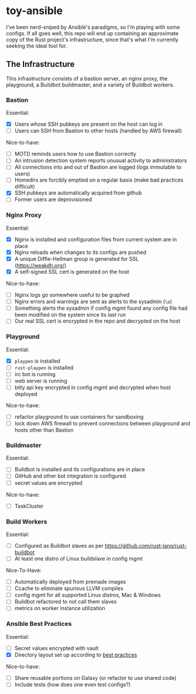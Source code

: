 # toy-ansible

I've been nerd-sniped by Ansible's paradigms, so I'm playing with some
configs. If all goes well, this repo will end up containing an approximate
copy of the Rust project's infrastructure, since that's what I'm currently
seeking the ideal tool for.

## The Infrastructure

This infrastructure consists of a bastion server, an nginx proxy, the
playground, a Buildbot buildmaster, and a variety of Buildbot workers. 

### Bastion

Essential: 

- [X] Users whose SSH pubkeys are present on the host can log in
- [ ] Users can SSH from Bastion to other hosts (handled by AWS firewall)

Nice-to-have: 

- [ ] MOTD reminds users how to use Bastion correctly
- [ ] An intrusion detection system reports unusual activity to administrators
- [ ] All connections into and out of Bastion are logged (logs immutable to
  users)
- [ ] Homedirs are forcibly emptied on a regular basis (make bad practices
  difficult)
- [x] SSH pubkeys are automatically acquired from github
- [ ] Former users are deprovisioned

### Nginx Proxy

Essential: 

- [x] Nginx is installed and configuration files from current system are in
  place
- [x] Nginx reloads when changes to its configs are pushed
- [x] A unique Diffie-Hellman group is generated for SSL (https://weakdh.org/)
- [X] A self-signed SSL cert is generated on the host

Nice-to-have: 

- [ ] Nginx logs go somewhere useful to be graphed
- [ ] Nginx errors and warnings are sent as alerts to the sysadmin (`\o`)
- [ ] Something alerts the sysadmin if config mgmt found any config file had
  been modified on the system since its last run
- [ ] Our real SSL cert is encrypted in the repo and decrypted on the host

### Playground

Essential: 

- [x] `playpen` is installed
- [ ] `rust-playpen` is installed
- [ ] irc bot is running
- [ ] web server is running
- [ ] bitly api key encrypted in config mgmt and decrypted when host deployed

Nice-to-have:

- [ ] refactor playground to use containers for sandboxing
- [ ] lock down AWS firewall to prevent connections between playground and
  hosts other than Bastion

### Buildmaster

Essential: 

- [ ] Buildbot is installed and its configurations are in place
- [ ] GitHub and other bot integration is configured
- [ ] secret values are encrypted

Nice-to-have: 

- [ ] TaskCluster

### Build Workers

Essential: 

- [ ] Configured as Buildbot slaves as per https://github.com/rust-lang/rust-buildbot
- [ ] At least one distro of Linux buildslave in config mgmt

Nice-To-Have: 

- [ ] Automatically deployed from premade images
- [ ] Ccache to eliminate spurious LLVM compiles
- [ ] config mgmt for all supported Linux distros, Mac & Windows
- [ ] Buildbot refactored to not call them slaves
- [ ] metrics on worker instance utilization

### Ansible Best Practices

Essential:

- [ ] Secret values encrypted with vault
- [X] Directory layout set up according to [best
  practices](https://docs.ansible.com/playbooks_best_practices.html)

Nice-to-have:

- [ ] Share reusable portions on Galaxy (or refactor to use shared code)
- [ ] Include tests (how does one even test configs?)
